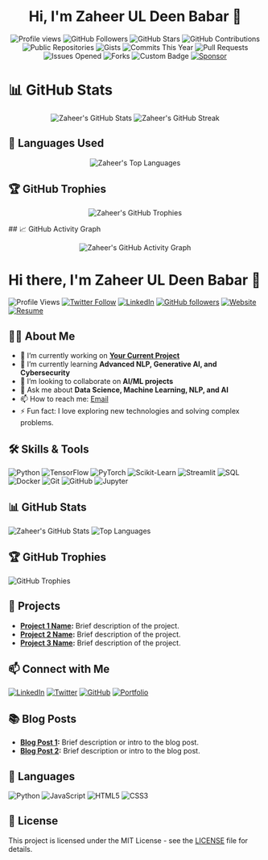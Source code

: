 <h1 align="center">Hi, I'm Zaheer UL Deen Babar 👋</h1>

<p align="center">
  <img src="https://komarev.com/ghpvc/?username=ZaheerUDin957&color=blueviolet&style=flat-square" alt="Profile views" />
  <img src="https://img.shields.io/github/followers/ZaheerUDin957?label=Followers&style=flat-square&color=green" alt="GitHub Followers" />
  <img src="https://img.shields.io/github/stars/ZaheerUDin957?label=Stars&style=flat-square&color=yellow" alt="GitHub Stars" />
  <img src="https://custom-icon-badges.herokuapp.com/badge/Contributions-ZaheerUDin957-green?logo=github" alt="GitHub Contributions" />
  <img src="https://img.shields.io/badge/Public%20Repos-ZaheerUDin957-blue?logo=github" alt="Public Repositories" />
  <img src="https://img.shields.io/badge/Gists-ZaheerUDin957-orange?logo=github" alt="Gists" />
  <img src="https://img.shields.io/badge/Commits%20This%20Year-ZaheerUDin957-green?logo=github" alt="Commits This Year" />
  <img src="https://img.shields.io/badge/Pull%20Requests-ZaheerUDin957-red?logo=github" alt="Pull Requests" />
  <img src="https://img.shields.io/badge/Issues%20Opened-ZaheerUDin957-yellow?logo=github" alt="Issues Opened" />
  <img src="https://img.shields.io/badge/Forks-ZaheerUDin957-lightgrey?logo=github" alt="Forks" />
  <img src="https://img.shields.io/badge/Custom-Badge-red" alt="Custom Badge" />
  <a href="https://github.com/sponsors/ZaheerUDin957">
    <img src="https://img.shields.io/badge/Sponsor-ZaheerUDin957-brightgreen?logo=github-sponsors" alt="Sponsor" />
  </a>
</p>



# 📊 GitHub Stats
<p align="center">
  <img src="https://github-readme-stats.vercel.app/api?username=ZaheerUDin957&show_icons=true&theme=radical" alt="Zaheer's GitHub Stats" />
  <img src="https://github-readme-streak-stats.herokuapp.com/?user=ZaheerUDin957&theme=radical" alt="Zaheer's GitHub Streak" />
</p>

## 🚀 Languages Used
<p align="center">
  <img src="https://github-readme-stats.vercel.app/api/top-langs/?username=ZaheerUDin957&layout=compact&theme=radical" alt="Zaheer's Top Languages" />
</p>

## 🏆 GitHub Trophies
<p align="center">
  <img src="https://github-profile-trophy.vercel.app/?username=ZaheerUDin957&theme=radical" alt="Zaheer's GitHub Trophies" />
</p>
## 📈 GitHub Activity Graph
<p align="center">
  <img src="https://github-readme-activity-graph.vercel.app/graph?username=ZaheerUDin957&bg_color=1a1b27&color=ffffff&line=ff7f50&point=ffffff&area=true&hide_border=true" alt="Zaheer's GitHub Activity Graph" />
</p>

















# Hi there, I'm Zaheer UL Deen Babar 👋

![Profile Views](https://komarev.com/ghpvc/?username=Zaheer-10&color=blue)
[![Twitter Follow](https://img.shields.io/twitter/follow/twitter_handle?style=social)](https://twitter.com/twitter_handle)
[![LinkedIn](https://img.shields.io/badge/LinkedIn-Connect-blue?style=flat&logo=linkedin)](https://www.linkedin.com/in/zaheer-10/)
[![GitHub followers](https://img.shields.io/github/followers/Zaheer-10?style=social)](https://github.com/Zaheer-10)
[![Website](https://img.shields.io/badge/Website-Visit-blue)](https://yourwebsite.com)
[![Resume](https://img.shields.io/badge/Resume-Download-blue)](https://yourwebsite.com/resume.pdf)

## 👨‍💻 About Me

- 🔭 I’m currently working on **[Your Current Project](https://github.com/Zaheer-10/YourCurrentProject)**
- 🌱 I’m currently learning **Advanced NLP, Generative AI, and Cybersecurity**
- 👯 I’m looking to collaborate on **AI/ML projects**
- 💬 Ask me about **Data Science, Machine Learning, NLP, and AI**
- 📫 How to reach me: [Email](mailto:zaheer@example.com)
- ⚡ Fun fact: I love exploring new technologies and solving complex problems.

## 🛠️ Skills & Tools

![Python](https://img.shields.io/badge/Python-3776AB?style=flat&logo=python&logoColor=white)
![TensorFlow](https://img.shields.io/badge/TensorFlow-FF6F00?style=flat&logo=tensorflow&logoColor=white)
![PyTorch](https://img.shields.io/badge/PyTorch-EE4C2C?style=flat&logo=pytorch&logoColor=white)
![Scikit-Learn](https://img.shields.io/badge/Scikit--Learn-F7931E?style=flat&logo=scikit-learn&logoColor=white)
![Streamlit](https://img.shields.io/badge/Streamlit-FF4B4B?style=flat&logo=streamlit&logoColor=white)
![SQL](https://img.shields.io/badge/SQL-4479A1?style=flat&logo=sql&logoColor=white)
![Docker](https://img.shields.io/badge/Docker-2496ED?style=flat&logo=docker&logoColor=white)
![Git](https://img.shields.io/badge/Git-F05032?style=flat&logo=git&logoColor=white)
![GitHub](https://img.shields.io/badge/GitHub-181717?style=flat&logo=github&logoColor=white)
![Jupyter](https://img.shields.io/badge/Jupyter-F37626?style=flat&logo=jupyter&logoColor=white)

## 📊 GitHub Stats

![Zaheer's GitHub Stats](https://github-readme-stats.vercel.app/api?username=Zaheer-10&show_icons=true&theme=radical)
![Top Languages](https://github-readme-stats.vercel.app/api/top-langs/?username=Zaheer-10&layout=compact&theme=radical)

## 🏆 GitHub Trophies

![GitHub Trophies](https://github-profile-trophy.vercel.app/?username=Zaheer-10&theme=onedark&no-frame=true&margin-w=15)

## 🚀 Projects

- **[Project 1 Name](https://github.com/Zaheer-10/Project1):** Brief description of the project.
- **[Project 2 Name](https://github.com/Zaheer-10/Project2):** Brief description of the project.
- **[Project 3 Name](https://github.com/Zaheer-10/Project3):** Brief description of the project.

## 📫 Connect with Me

[![LinkedIn](https://img.shields.io/badge/LinkedIn-Connect-blue?style=flat&logo=linkedin)](https://www.linkedin.com/in/zaheer-10/)
[![Twitter](https://img.shields.io/twitter/follow/twitter_handle?style=social)](https://twitter.com/twitter_handle)
[![GitHub](https://img.shields.io/github/followers/Zaheer-10?style=social)](https://github.com/Zaheer-10)
[![Portfolio](https://img.shields.io/badge/Portfolio-Visit-blue)](https://yourwebsite.com)

## 📚 Blog Posts

- **[Blog Post 1](https://yourwebsite.com/blog-post-1):** Brief description or intro to the blog post.
- **[Blog Post 2](https://yourwebsite.com/blog-post-2):** Brief description or intro to the blog post.

## 💬 Languages

![Python](https://img.shields.io/badge/Python-3776AB?style=flat&logo=python&logoColor=white)
![JavaScript](https://img.shields.io/badge/JavaScript-F7DF1E?style=flat&logo=javascript&logoColor=black)
![HTML5](https://img.shields.io/badge/HTML5-E34F26?style=flat&logo=html5&logoColor=white)
![CSS3](https://img.shields.io/badge/CSS3-1572B6?style=flat&logo=css3&logoColor=white)

## 📄 License

This project is licensed under the MIT License - see the [LICENSE](LICENSE) file for details.
